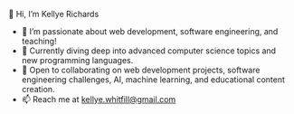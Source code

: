 👋 Hi, I’m Kellye Richards
- 👀 I’m passionate about web development, software engineering, and teaching!
- 🌱 Currently diving deep into advanced computer science topics and new programming languages.
- 💞️ Open to collaborating on web development projects, software engineering challenges, AI, machine learning, and educational content creation.
- 📫 Reach me at kellye.whitfill@gmail.com


<!---
KellyeRichards/KellyeRichards is a ✨ special ✨ repository because its `README.md` (this file) appears on your GitHub profile.
You can click the Preview link to take a look at your changes.
--->
